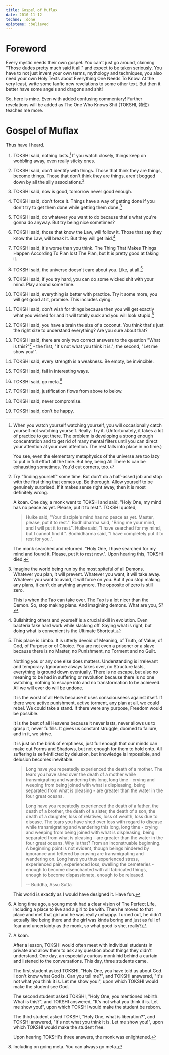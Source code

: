 ```yaml
---
title: Gospel of Muflax
date: 2010-11-12
techne: :done
episteme: :believed
---
```


Foreword
========

Every mystic needs their own gospel. You can't just go around, claiming "Those dudes pretty much said it all." and expect to be taken seriously. You have to not just invent your own terms, mythology and techniques, you also need your own Holy Texts about Everything One Needs To Know. At the very least, write some <del>fanfic</del> new revelations to some other text. But then it better have some angels and dragons and shit!

So, here is mine. Even with added confusing commentary! Further revelations will be added as The One Who Knows Shit (TOKSHI, 特使) teaches me more.

Gospel of Muflax
================

Thus have I heard. 

1. TOKSHI said, nothing lasts.[^anicca] If you watch closely, things keep on wobbling away, even really sticky ones.

2. TOKSHI said, don't identify with things. Those that think they are things, become things. Those that don't think they are things, aren't bogged down by all the silly associations.[^anatta]

3. TOKSHI said, now is good, tomorrow never good enough.

4. TOKSHI said, don't force it. Things have a way of getting done if you don't try to get them done while getting them done.[^gtd]

5. TOKSHI said, do whatever you want to do because that's what you're gonna do anyway. But try being nice sometimes?

6. TOKSHI said, those that know the Law, will follow it. Those that say they know the Law, will break It. But they will get laid.[^unity] 

7. TOKSHI said, it's worse than you think. The Thing That Makes Things Happen According To Plan lost The Plan, but It is pretty good at faking it.

8. TOKSHI said, the universe doesn't care about you. Like, at all.[^emptiness]

9. TOKSHI said, if you try hard, you can do some wicked shit with your mind. Play around some time.

10. TOKSHI said, everything is better with practice. Try it some more, you will get good at it, promise. This includes dying.

11. TOKSHI said, don't wish for things because then you will get exactly what you wished for and it will totally suck and you will look stupid.[^wish] 

12. TOKSHI said, you have a brain the size of a coconut. You think that's just the right size to understand everything? Are you sure about that?

1. TOKSHI said, there are only two correct answers to the question "What is this?"[^whatisthis] - the first, "It's not what you think it is."; the second, "Let me show you!".

1. TOKSHI said, every strength is a weakness. Be empty, be invincible.

1. TOKSHI said, fail in interesting ways.

1. TOKSHI said, go meta.[^meta]

1. TOKSHI said, justification flows from above to below.

1. TOKSHI said, never compromise.

1. TOKSHI said, don't be happy.

[^anatta]: 
    Try "finding yourself" some time. But don't do a half-assed job and stop
    with the first thing that comes up. Be thorough. Allow yourself to be
    genuinely surprised. If it makes sense right away, then it is most
    definitely wrong.

    A koan. One day, a monk went to TOKSHI and said, "Holy One, my mind has no
    peace as yet. Please, put it to rest.". TOKSHI quoted,

    > Huike said, "Your disciple's mind has no peace as yet. Master, please, put
    > it to rest.". Bodhidharma said, "Bring me your mind, and I will put it to
    > rest.". Huike said, "I have searched for my mind, but I cannot find it.".
    > Bodhidharma said, "I have completely put it to rest for you.".

    The monk searched and returned. "Holy One, I have searched for my mind and
    found it. Please, put it to rest now.". Upon hearing this, TOKSHI died.

[^anicca]:
    When you watch yourself watching yourself, you will occasionally catch
    yourself not watching yourself. Really. Try it. (Unfortunately, it takes a
    lot of practice to get there. The problem is developing a strong enough
    concentration and to get rid of many mental filters until you can direct
    your attention at your own attention. The rest falls into place in no time.) 
    
    You see, even the elementary metaphysics of the universe are too lazy to put
    in full effort all the time.  But hey, being All There Is can be exhausting
    sometimes. You'd cut corners, too. 

[^gtd]: 
    Imagine the world being run by the most spiteful of all Demons. Whatever you
    plan, it will prevent. Whatever you want, it will take away. Whatever you
    want to avoid, it will force on you. But if you stop making any plans, it
    can't do anything anymore. The opposite of zero is still zero.

    This is when the Tao can take over. The Tao is a lot nicer than the Demon.
    So, stop making plans. And imagining demons. What are you, 5?

[^unity]:
    Bullshitting others and yourself is a crucial skill in evolution. Even
    bacteria fake hard work while slacking off. Saying what is right, but
    doing what is convenient is the Ultimate Shortcut. 

[^emptiness]:
    This place is Limbo. It is utterly devoid of Meaning, of Truth, of Value, of
    God, of Purpose or of Choice. You are not even a prisoner or a slave because
    there is no Master, no Punishment, no Torment and no Guilt.
    
    Nothing you or any one else does matters. Understanding is irrelevant and
    temporary. Ignorance always takes over, no Structure lasts, everything is
    ground down eventually. There is no escape, but also no meaning to be had in
    suffering or revolution because there is no one watching, nothing to escape
    into and no transformation to be achieved. All we will ever do will be
    undone.

    It is the worst of all Hells because it uses consciousness against itself.
    If there were active punishment, active torment, any plan at all, we could
    rebel. We could take a stand. If there were any purpose, Freedom would be
    possible. 

    It is the best of all Heavens because it never lasts, never allows us to
    grasp it, never fulfills. It gives us constant struggle, doomed to failure,
    and in it, we strive. 
    
    It is just on the brink of emptiness, just full enough that our minds can
    make out Forms and Shadows, but not enough for them to hold onto. All
    suffering is self-inflicted by delusion, but knowledge is impossible, and
    delusion becomes inevitable. 

    > Long have you repeatedly experienced the death of a mother. The tears
    > you have shed over the death of a mother while transmigrating and
    > wandering this long, long time - crying and weeping from being joined with
    > what is displeasing, being separated from what is pleasing - are greater
    > than the water in the four great oceans.
    > 
    > Long have you repeatedly experienced the death of a father, the death of a
    > brother, the death of a sister, the death of a son, the death of a
    > daughter, loss of relatives, loss of wealth, loss due to disease. The
    > tears you have shed over loss with regard to disease while transmigrating
    > and wandering this long, long time - crying and weeping from being joined
    > with what is displeasing, being separated from what is pleasing - are
    > greater than the water in the four great oceans. Why is that? From an
    > inconstruable beginning. A beginning point is not evident, though beings
    > hindered by ignorance and fettered by craving are transmigrating and
    > wandering on. Long have you thus experienced stress, experienced pain,
    > experienced loss, swelling the cemeteries - enough to become disenchanted
    > with all fabricated things, enough to become dispassionate, enough to be
    > released.
    > 
    > -- Buddha, Assu Sutta

    This world is exactly as I would have designed it. Have fun.
    
[^wish]:
    A long time ago, a young monk had a clear vision of The Perfect Life,
    including a place to live and a girl to be with. Then he moved to that
    place and met that girl and he was really unhappy. Turned out, he didn't
    actually like being there and the girl was kinda boring and just as full of
    fear and uncertainty as the monk, so what good is she, really?

[^whatisthis]:
    A koan.

    After a lesson, TOKSHI would often meet with individual students in private
    and allow them to ask any question about things they didn't understand. One
    day, an especially curious monk hid behind a curtain and listened to the
    conversations. This day, three students came.

    The first student asked TOKSHI, "Holy One, you have told us about God.  I
    don't know what God is. Can you tell me?", and TOKSHI answered, "It's not
    what you think it is. Let me show you!", upon which TOKSHI would make the
    student see God. 

    The second student asked TOKSHI, "Holy One, you mentioned rebirth. What is
    this?", and TOKSHI answered, "It's not what you think it is. Let me show
    you!", upon which TOKSHI would make the student be reborn.

    The third student asked TOKSHI, "Holy One, what is liberation?", and TOKSHI
    answered, "It's not what you think it is. Let me show you!", upon which
    TOKSHI would make the student free.

    Upon hearing TOKSHI's three answers, the monk was enlightened.

[^meta]: Including on going meta. You can always go meta.
